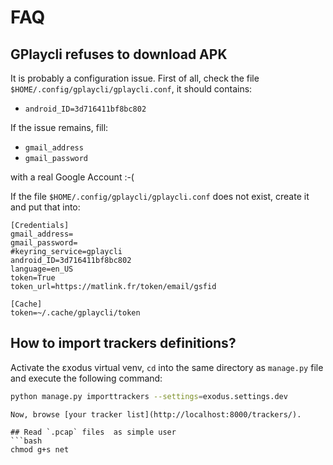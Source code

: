 # FAQ

## GPlaycli refuses to download APK
It is probably a configuration issue. First of all, check the file `$HOME/.config/gplaycli/gplaycli.conf`, it
should contains:
  * `android_ID=3d716411bf8bc802`

 If the issue remains, fill:
   * `gmail_address`
   * `gmail_password`

with a real Google Account :-(

If the file `$HOME/.config/gplaycli/gplaycli.conf` does not exist, create it and put that into:
```
[Credentials]
gmail_address=
gmail_password=
#keyring_service=gplaycli
android_ID=3d716411bf8bc802
language=en_US
token=True
token_url=https://matlink.fr/token/email/gsfid

[Cache]
token=~/.cache/gplaycli/token
```

## How to import trackers definitions?
Activate the εxodus virtual venv, `cd` into the same directory as `manage.py` file and execute the following command:
```bash
python manage.py importtrackers --settings=exodus.settings.dev
```
```
Now, browse [your tracker list](http://localhost:8000/trackers/).

## Read `.pcap` files  as simple user
```bash
chmod g+s net
```
